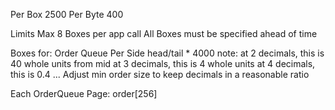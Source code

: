 Per Box 2500
Per Byte 400






Limits
    Max 8 Boxes per app call
    All Boxes must be specified ahead of time

Boxes for:
    Order Queue Per Side
        head/tail * 4000
        note: 
            at 2 decimals, this is 40 whole units from mid
            at 3 decimals, this is 4 whole units
            at 4 decimals, this is 0.4
            ...
            Adjust min order size to keep decimals in a reasonable ratio


Each OrderQueue Page:
    order[256]
